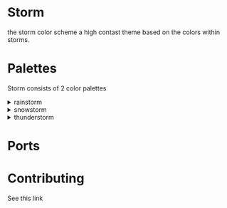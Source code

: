 # Storm
the storm color scheme
a high contast theme based on the colors within storms.

# Palettes
Storm consists of 2 color palettes

<details> <summary>rainstorm</summary>
  <tr>
    <th></th>
    <th>Labels</th>
    <th>Hex</th>
    <th>RGB</th>
    <th>HSL</th>
  </tr>
</details>

<details> <summary>snowstorm</summary>
  light version of rainstorm
</details>

<details> <summary>thunderstorm</summary>
  darker version of rainstorm
</details>

# Ports

# Contributing
See this link
